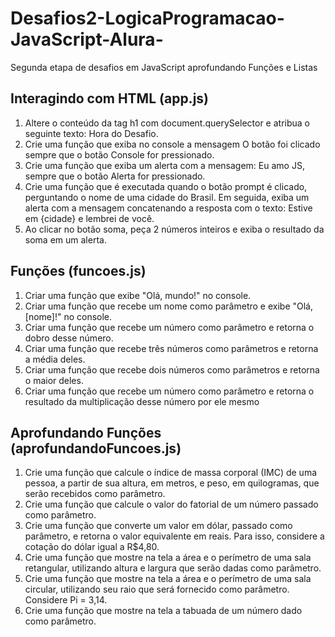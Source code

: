 # Desafios2-LogicaProgramacao-JavaScript-Alura-
Segunda etapa de desafios em JavaScript aprofundando Funções e Listas

## Interagindo com HTML (app.js)
1. Altere o conteúdo da tag h1 com document.querySelector e atribua o seguinte texto: Hora do Desafio.
2. Crie uma função que exiba no console a mensagem O botão foi clicado sempre que o botão Console for pressionado.
3. Crie uma função que exiba um alerta com a mensagem: Eu amo JS, sempre que o botão Alerta for pressionado.
4. Crie uma função que é executada quando o botão prompt é clicado, perguntando o nome de uma cidade do Brasil. Em seguida, exiba um alerta com a mensagem concatenando a resposta com o texto: Estive em {cidade} e lembrei de você.
5. Ao clicar no botão soma, peça 2 números inteiros e exiba o resultado da soma em um alerta.

## Funções (funcoes.js)
1. Criar uma função que exibe "Olá, mundo!" no console.
2. Criar uma função que recebe um nome como parâmetro e exibe "Olá, [nome]!" no console.
3. Criar uma função que recebe um número como parâmetro e retorna o dobro desse número.
4. Criar uma função que recebe três números como parâmetros e retorna a média deles.
5. Criar uma função que recebe dois números como parâmetros e retorna o maior deles.
6. Criar uma função que recebe um número como parâmetro e retorna o resultado da multiplicação desse número por ele mesmo

## Aprofundando Funções (aprofundandoFuncoes.js)
1. Crie uma função que calcule o índice de massa corporal (IMC) de uma pessoa, a partir de sua altura, em metros, e peso, em quilogramas, que serão recebidos como parâmetro.
2. Crie uma função que calcule o valor do fatorial de um número passado como parâmetro.
3. Crie uma função que converte um valor em dólar, passado como parâmetro, e retorna o valor equivalente em reais. Para isso, considere a cotação do dólar igual a R$4,80.
4. Crie uma função que mostre na tela a área e o perímetro de uma sala retangular, utilizando altura e largura que serão dadas como parâmetro.
5. Crie uma função que mostre na tela a área e o perímetro de uma sala circular, utilizando seu raio que será fornecido como parâmetro. Considere Pi = 3,14.
6. Crie uma função que mostre na tela a tabuada de um número dado como parâmetro.





